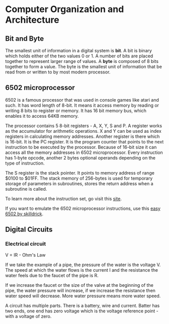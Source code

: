 # Computer Organization and Architecture

## Bit and Byte

The smallest unit of information in a digital system is **bit**. A bit is binary which holds either of the two values 0 or 1. A number of bits are placed together to represent larger range of values. A **byte** is composed of 8 bits together to form a value. The byte is the smallest unit of information that be read from or written to by most modern processor.

## 6502 microprocessor

6502 is a famous processor that was used in console games like atari and such. It has word length of 8-bit. It means it access memory by reading or writing 8 bits to register or memory. It has 16 bit memory bus, which enables it to access 64KB memory.

The processor contains 5 8-bit registers - A, X, Y, S and P. A register works as the accumulator for arithmetic operations. X and Y can be used as index registers in calculating memory addresses. Another register is there which is 16-bit. It is the PC register. It is the program counter that points to the next instruction to be executed by the processor. Because of 16-bit size it can access all the memory addresses in 6502 microprocessor. Every instruction has 1-byte opcode, another 2 bytes optional operands depending on the type of instruction.

The S register is the stack pointer. It points to memory address of range $0100 to $01FF. The stack memory of 256-bytes is used for temporary storage of parameters in subroutines, stores the return address when a subroutine is called.

To learn more about the instruction set, go visit this [site](http://www.6502.org/users/obelisk/6502/instructions.html).

If you want to emulate the 6502 microprocessor instructions, use this [easy 6502 by skilldrick](https://skilldrick.github.io/easy6502/).

## Digital Circuits

### Electrical circuit 

V = IR - Ohm's Law

If we take the example of a pipe, the pressure of the water is the voltage V. The speed at which the water flows is the current I and the resistance the water feels due to the faucet of the pipe is R.

If we increase the faucet or the size of the valve at the beginning of the pipe, the water pressure will increase, if we increase the resistance then water speed will decrease. More water pressure means more water speed.

A circuit has multiple parts. There is a battery, wire and current. Batter has two ends, one end has zero voltage which is the voltage reference point - with a voltage of zero.

